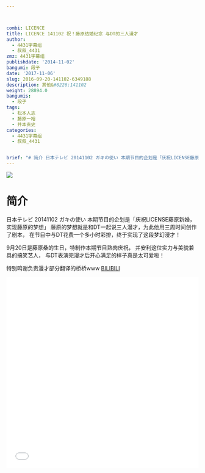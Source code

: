 ```yaml
---



combi: LICENCE
title: LICENCE 141102 祝！藤原结婚纪念 与DT的三人漫才
author:
  - 4431字幕组
  - 叔叔_4431
zmz: 4431字幕组
publishdate: '2014-11-02'
bangumi: 段子
date: '2017-11-06'
slug: 2016-09-20-141102-6349188
description: 其他&#8226;141102
weight: 28894.0
bangumis:
  - 段子
tags:
  - 松本人志
  - 藤原一裕
  - 井本贵史
categories:
  - 4431字幕组
  - 叔叔_4431


brief: "# 简介 日本テレビ 20141102 ガキの使い 本期节目的企划是「庆祝LICENSE藤原新婚，实现藤原的梦想」 藤原的梦想就是和DT一起说三人漫才，为此他用三周时间创作了剧本， 在节目中与DT花费一个多小时彩排，终于实现了这段梦幻漫才！ 9月20日是藤原桑的生日，特制作本期节目熟肉庆祝， 并安利这位实力与美貌兼具的搞笑艺人， 与DT表演完漫才后开心满足的样子真是太可爱啦！ 特别鸣谢负责漫才部分翻译的桥桥www"
---
```

![](https://i.imgur.com/UfjYqZ0.png)
# 简介  
日本テレビ 20141102 ガキの使い
本期节目的企划是「庆祝LICENSE藤原新婚，实现藤原的梦想」
藤原的梦想就是和DT一起说三人漫才，为此他用三周时间创作了剧本，
在节目中与DT花费一个多小时彩排，终于实现了这段梦幻漫才！

9月20日是藤原桑的生日，特制作本期节目熟肉庆祝，
并安利这位实力与美貌兼具的搞笑艺人，
与DT表演完漫才后开心满足的样子真是太可爱啦！

特别鸣谢负责漫才部分翻译的桥桥www
  [BILIBILI](https://www.bilibili.com/video/av6349188/)

  <iframe src="//www.bilibili.com/blackboard/player.html?aid=6349188" width="100%" height="500" frameborder="0" allowfullscreen="allowfullscreen"></iframe>
